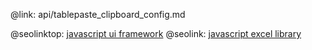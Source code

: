 @link: api/tablepaste_clipboard_config.md

@seolinktop: [javascript ui framework](https://webix.com)
@seolink: [javascript excel library](https://webix.com/widget/excel_viewer/)